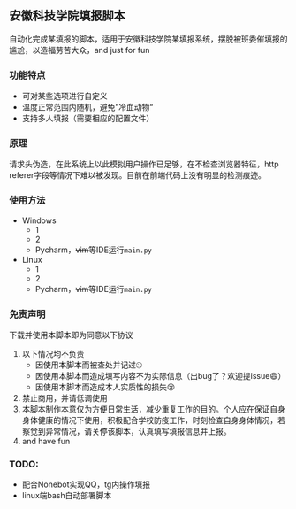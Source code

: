 ## 安徽科技学院填报脚本
自动化完成某填报的脚本，适用于安徽科技学院某填报系统，摆脱被班委催填报的尴尬，以造福劳苦大众，and just for fun

### 功能特点
- 可对某些选项进行自定义
- 温度正常范围内随机，避免”冷血动物“
- 支持多人填报（需要相应的配置文件）

### 原理
请求头伪造，在此系统上以此模拟用户操作已足够，在不检查浏览器特征，http referer字段等情况下难以被发现。目前在前端代码上没有明显的检测痕迹。

### 使用方法
- Windows
  - 1
  - 2
  - Pycharm，~~vim~~等IDE运行`main.py`
- Linux
  - 1
  - 2
  - Pycharm，~~vim~~等IDE运行`main.py`
### 免责声明
下载并使用本脚本即为同意以下协议

1. 以下情况均不负责 
   - 因使用本脚本而被查处并记过🤐
   - 因使用本脚本而造成填写内容不为实际信息（出bug了？欢迎提issue😄）
   - 因使用本脚本而造成本人实质性的损失😢
2. 禁止商用，并请低调使用
3. 本脚本制作本意仅为方便日常生活，减少重复工作的目的。个人应在保证自身身体健康的情况下使用，积极配合学校防疫工作，时刻检查自身身体情况，若察觉到异常情况，请关停该脚本，认真填写填报信息并上报。
4. and have fun

### TODO:
- 配合Nonebot实现QQ，tg内操作填报
- linux端bash自动部署脚本